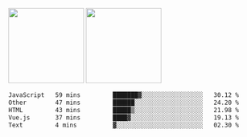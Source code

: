 <img src="https://github-readme-stats.vercel.app/api?username=Dream4ever&count_private=true&show_icons=true&theme=tokyonight" height="150" /> <img src="https://github-readme-stats.vercel.app/api/top-langs/?username=Dream4ever&count_private=true&show_icons=true&theme=tokyonight&langs_count=5&layout=compact" height="150" />

<!--START_SECTION:waka-->

```txt
JavaScript   59 mins         ███████▓░░░░░░░░░░░░░░░░░   30.12 %
Other        47 mins         ██████░░░░░░░░░░░░░░░░░░░   24.20 %
HTML         43 mins         █████▒░░░░░░░░░░░░░░░░░░░   21.98 %
Vue.js       37 mins         ████▓░░░░░░░░░░░░░░░░░░░░   19.13 %
Text         4 mins          ▓░░░░░░░░░░░░░░░░░░░░░░░░   02.30 %
```

<!--END_SECTION:waka-->
